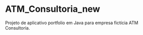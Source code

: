 # ATM_Consultoria_new
Projeto de aplicativo portfolio em Java para empresa fictícia ATM Consultoria.
